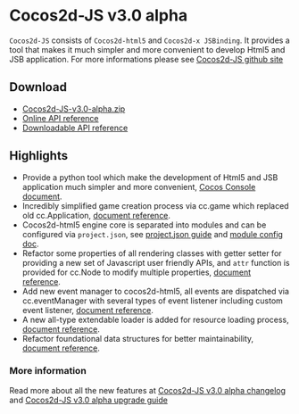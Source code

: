 # Cocos2d-JS v3.0 alpha

`Cocos2d-JS` consists of `Cocos2d-html5` and `Cocos2d-x JSBinding`. It provides a tool that makes it much simpler and more convenient to develop Html5 and JSB application. For more informations please see [Cocos2d-JS github site](https://github.com/cocos2d/cocos2d-js)

## Download

- [Cocos2d-JS-v3.0-alpha.zip](http://cdn.cocos2d-x.org/Cocos2d-JS-v3.0-alpha.zip)
- [Online API reference](http://www.cocos2d-x.org/reference/html5-js/V3.0alpha/index.html)
- [Downloadable API reference](http://cdn.cocos2d-x.org/Cocos2d-html5_v3.0_Alpha2_API_Doc.zip)

## Highlights

* Provide a python tool which make the development of Html5 and JSB application much simpler and more convenient, [Cocos Console document](http://www.cocos2d-x.org/docs/manual/framework/html5/cocos-console/en).
* Incredibly simplified game creation process via cc.game which replaced old cc.Application, [document reference](http://www.cocos2d-x.org/docs/manual/framework/html5/v3.0/cc-game/en).
* Cocos2d-html5 engine core is separated into modules and can be configured via `project.json`, see [project.json guide](http://www.cocos2d-x.org/docs/manual/framework/html5/v3.0/project-json/en) and [module config doc](http://www.cocos2d-x.org/docs/manual/framework/html5/v3.0/moduleconfig-json/en).
* Refactor some properties of all rendering classes with getter setter for providing a new set of Javascript user friendly APIs, and `attr` function is provided for cc.Node to modify multiple properties, [document reference](http://www.cocos2d-x.org/docs/manual/framework/html5/v3.0/getter-setter-api/en).
* Add new event manager to cocos2d-html5, all events are dispatched via cc.eventManager with several types of event listener including custom event listener, [document reference](http://www.cocos2d-x.org/docs/manual/framework/html5/v3.0/eventManager/en).
* A new all-type extendable loader is added for resource loading process, [document reference](http://www.cocos2d-x.org/docs/manual/framework/html5/v3.0/cc-loader/en).
* Refactor foundational data structures for better maintainability, [document reference](http://www.cocos2d-x.org/docs/manual/framework/html5/v3.0/basic-data/en).

### More information ###

Read more about all the new features at [Cocos2d-JS v3.0 alpha changelog](http://www.cocos2d-x.org/docs/manual/framework/html5/release-notes/v3.0a/changelog/en) and [Cocos2d-JS v3.0 alpha upgrade guide](http://www.cocos2d-x.org/docs/manual/framework/html5/release-notes/v3.0a/upgrade-guide/en)